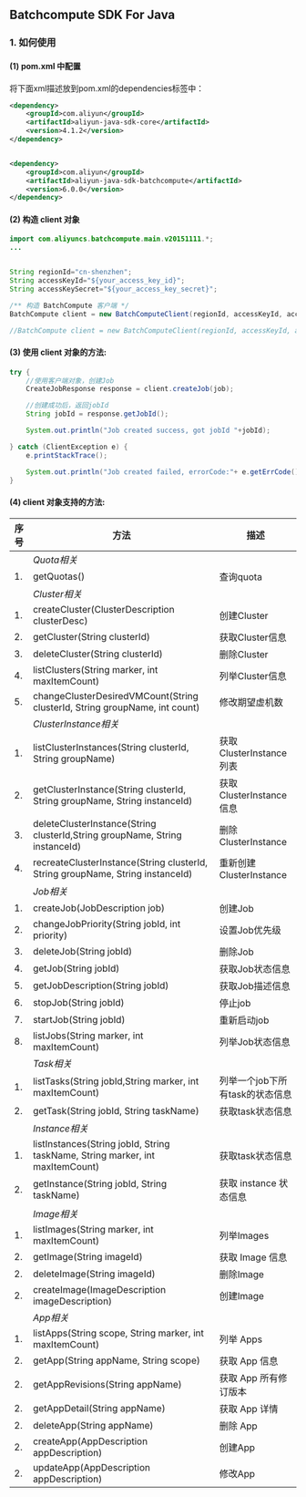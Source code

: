 Batchcompute SDK For Java
-------------------------


### 1. 如何使用

#### (1) pom.xml 中配置


将下面xml描述放到pom.xml的dependencies标签中：

```xml
<dependency>
    <groupId>com.aliyun</groupId>
    <artifactId>aliyun-java-sdk-core</artifactId>
    <version>4.1.2</version>
</dependency>


<dependency>
    <groupId>com.aliyun</groupId>
    <artifactId>aliyun-java-sdk-batchcompute</artifactId>
    <version>6.0.0</version>
</dependency>
```

#### (2) 构造 client 对象

```java
import com.aliyuncs.batchcompute.main.v20151111.*;
...


String regionId="cn-shenzhen";
String accessKeyId="${your_access_key_id}";
String accessKeySecret="${your_access_key_secret}";

/** 构造 BatchCompute 客户端 */
BatchCompute client = new BatchComputeClient(regionId, accessKeyId, accessKeySecret);

//BatchCompute client = new BatchComputeClient(regionId, accessKeyId, accessKeySecret, securityToken);
```

#### (3) 使用 client 对象的方法:

```java
try {
    //使用客户端对象，创建Job
    CreateJobResponse response = client.createJob(job);

    //创建成功后，返回jobId
    String jobId = response.getJobId();

    System.out.println("Job created success, got jobId "+jobId);

} catch (ClientException e) {
    e.printStackTrace();

    System.out.println("Job created failed, errorCode:"+ e.getErrCode()+", errorMessage:"+e.getErrMsg());
}
```

#### (4)  client 对象支持的方法:


| 序号 | 方法 | 描述 |
| ----- | ---- | ---- |
|  | *Quota相关* | |
| 1. | getQuotas() | 查询quota |
|  | *Cluster相关* | |
| 1. | createCluster(ClusterDescription clusterDesc) | 创建Cluster |
| 2. | getCluster(String clusterId) | 获取Cluster信息 |
| 3. | deleteCluster(String clusterId) | 删除Cluster |
| 4. | listClusters(String marker, int maxItemCount) | 列举Cluster信息 |
| 5. | changeClusterDesiredVMCount(String clusterId, String groupName, int count) | 修改期望虚机数 |
|  | *ClusterInstance相关* | |
| 1. | listClusterInstances(String clusterId, String groupName) | 获取ClusterInstance 列表 |
| 2. | getClusterInstance(String clusterId, String groupName, String instanceId) | 获取ClusterInstance信息 |
| 3. | deleteClusterInstance(String clusterId,String groupName, String instanceId) | 删除ClusterInstance |
| 4. | recreateClusterInstance(String clusterId, String groupName, String instanceId) | 重新创建ClusterInstance |
|  | *Job相关* | |
| 1. | createJob(JobDescription job) | 创建Job |
| 2. | changeJobPriority(String jobId, int priority) | 设置Job优先级 |
| 3. | deleteJob(String jobId) | 删除Job |
| 4. | getJob(String jobId) | 获取Job状态信息 |
| 5. | getJobDescription(String jobId) | 获取Job描述信息 |
| 6. | stopJob(String jobId) | 停止job |
| 7. | startJob(String jobId) | 重新启动job |
| 8. | listJobs(String marker, int maxItemCount) | 列举Job状态信息 |
|  | *Task相关* | |
| 1. | listTasks(String jobId,String marker, int maxItemCount) | 列举一个job下所有task的状态信息 |
| 2. | getTask(String jobId, String taskName) | 获取task状态信息 |
|  | *Instance相关* | |
| 1. | listInstances(String jobId, String taskName, String marker, int maxItemCount) | 获取task状态信息 |
| 2. | getInstance(String jobId, String taskName) | 获取 instance 状态信息 |
|  | *Image相关* | |
| 1. | listImages(String marker, int maxItemCount) | 列举Images |
| 2. | getImage(String imageId) | 获取 Image 信息 |
| 2. | deleteImage(String imageId) | 删除Image |
| 2. | createImage(ImageDescription imageDescription) | 创建Image |
| | *App相关* | |
| 1. | listApps(String scope, String marker, int maxItemCount) | 列举 Apps |
| 2. | getApp(String appName, String scope) | 获取 App 信息 |
| 2. | getAppRevisions(String appName) | 获取 App 所有修订版本 |
| 2. | getAppDetail(String appName) | 获取 App 详情 |
| 2. | deleteApp(String appName) | 删除 App |
| 2. | createApp(AppDescription appDescription) | 创建App |
| 2. | updateApp(AppDescription appDescription) | 修改App |

